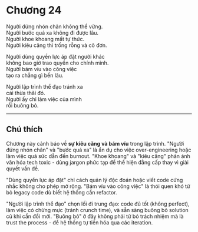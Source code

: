 # Chương 24  

Người đứng nhón chân không thể vững.  
Người bước quá xa không đi được lâu.  
Người khoe khoang mất tự thức.  
Người kiêu căng thì trống rỗng và cô đơn.  

Người dùng quyền lực áp đặt người khác  
không bao giờ trao quyền cho chính mình.  
Người bám víu vào công việc  
tạo ra chẳng gì bền lâu.  

Người lập trình thể đạo tránh xa  
cái thừa thãi đó.  
Người ấy chỉ làm việc của mình  
rồi buông bỏ.  

---

## Chú thích  

Chương này cảnh báo về **sự kiêu căng và bám víu** trong lập trình. "Người đứng nhón chân" và "bước quá xa" là ẩn dụ cho việc over-engineering hoặc làm việc quá sức dẫn đến burnout. "Khoe khoang" và "kiêu căng" phản ánh văn hóa tech toxic - dùng jargon phức tạp để thể hiện đẳng cấp thay vì giải quyết vấn đề.  

"Dùng quyền lực áp đặt" chỉ cách quản lý độc đoán hoặc viết code cứng nhắc không cho phép mở rộng. "Bám víu vào công việc" là thói quen khó từ bỏ legacy code dù biết hệ thống cần refactor.  

"Người lập trình thể đạo" chọn lối đi trung đạo: code đủ tốt (không perfect), làm việc có chừng mực (tránh crunch time), và sẵn sàng buông bỏ solution cũ khi cần đổi mới. "Buông bỏ" ở đây không phải từ bỏ trách nhiệm mà là trust the process - để hệ thống tự tiến hóa qua các iteration. 